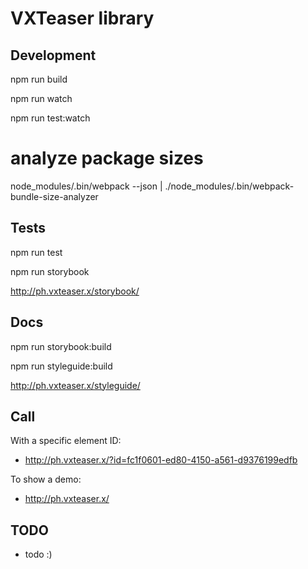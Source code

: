 # VXTeaser library

## Development

npm run build

npm run watch

npm run test:watch

# analyze package sizes
node_modules/.bin/webpack --json | ./node_modules/.bin/webpack-bundle-size-analyzer

## Tests

npm run test

npm run storybook

<http://ph.vxteaser.x/storybook/>

## Docs

npm run storybook:build

npm run styleguide:build 

<http://ph.vxteaser.x/styleguide/>

## Call
With a specific element ID:
- <http://ph.vxteaser.x/?id=fc1f0601-ed80-4150-a561-d9376199edfb>

To show a demo:
- <http://ph.vxteaser.x/>

## TODO
- todo :)
